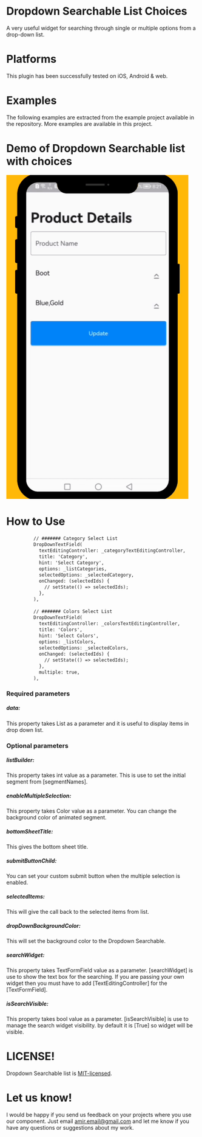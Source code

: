 # Dropdown Searchable List Choices
A very useful widget for searching through single or multiple options from a drop-down list.

# Platforms
This plugin has been successfully tested on iOS, Android & web.

# Examples
The following examples are extracted from the example project available in the repository. More examples are available in this project.

# Demo of Dropdown Searchable list with choices

![drop-down-list](https://github.com/AmirHome/select_searchable_list/blob/master/assets/demo_select_searchable_list.gif)

# How to Use
```
          // ####### Category Select List
          DropDownTextField(
            textEditingController: _categoryTextEditingController,
            title: 'Category',
            hint: 'Select Category',
            options: _listCategories,
            selectedOptions: _selectedCategory,
            onChanged: (selectedIds) {
              // setState(() => selectedIds);
            },
          ),

          // ####### Colors Select List
          DropDownTextField(
            textEditingController: _colorsTextEditingController,
            title: 'Colors',
            hint: 'Select Colors',
            options: _listColors,
            selectedOptions: _selectedColors,
            onChanged: (selectedIds) {
              // setState(() => selectedIds);
            },
            multiple: true,
          ),
```

### Required parameters

##### data:
This property takes List<SelectedListItem> as a parameter and it is useful to display items in drop down list.

### Optional parameters

##### listBuilder:
This property takes int value as a parameter. This is use to set the initial segment from [segmentNames].

##### enableMultipleSelection:
This property takes Color value as a parameter. You can change the background color of animated segment.

##### bottomSheetTitle:
This gives the bottom sheet title.

##### submitButtonChild:
You can set your custom submit button when the multiple selection is enabled.

##### selectedItems:
This will give the call back to the selected items from list.

##### dropDownBackgroundColor:
This will set the background color to the Dropdown Searchable.

##### searchWidget:
This property takes TextFormField value as a parameter. [searchWidget] is use to show the text box for the searching. If you are passing your own widget then you must have to add [TextEditingController] for the [TextFormField].

##### isSearchVisible:
This property takes bool value as a parameter. [isSearchVisible] is use to manage the search widget visibility. by default it is [True] so widget will be visible.


# LICENSE!

Dropdown Searchable list is [MIT-licensed](https://github.com/AmirHome/select_searchable_list/LICENSE "MIT-licensed").

# Let us know!

I would be happy if you send us feedback on your projects where you use our component. Just email amir.email@gmail.com  and let me know if you have any questions or suggestions about my work.